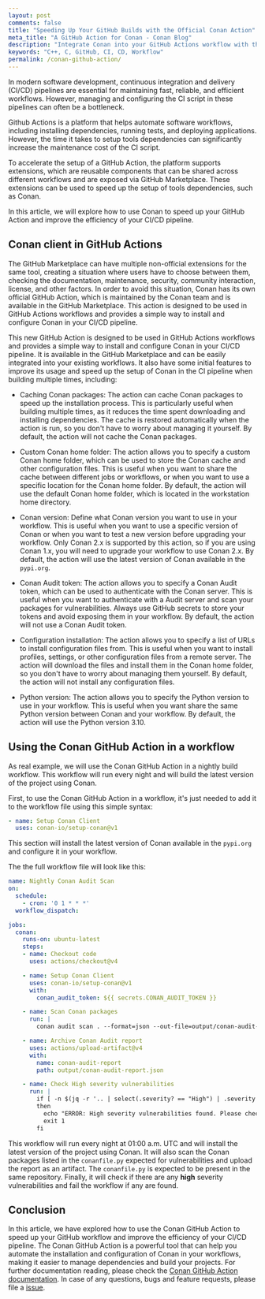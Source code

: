 ```yaml
---
layout: post
comments: false
title: "Speeding Up Your GitHub Builds with the Official Conan Action"
meta_title: "A GitHub Action for Conan - Conan Blog"
description: "Integrate Conan into your GitHub Actions workflow with the new Conan Action."
keywords: "C++, C, GitHub, CI, CD, Workflow"
permalink: /conan-github-action/
---
```


In modern software development, continuous integration and delivery (CI/CD) pipelines are essential for maintaining fast, reliable, and efficient workflows. However, managing and configuring the CI script in these pipelines can often be a bottleneck.

Github Actions is a platform that helps automate software workflows, including installing dependencies, running tests, and deploying applications. However, the time it takes to setup tools dependencies can significantly increase the maintenance cost of the CI script.

To accelerate the setup of a GitHub Action, the platform supports extensions, which are reusable components that can be shared across different workflows and are exposed via GitHub Marketplace. These extensions can be used to speed up the setup of tools dependencies, such as Conan.

In this article, we will explore how to use Conan to speed up your GitHub Action and improve the efficiency of your CI/CD pipeline.

## Conan client in GitHub Actions

The GitHub Marketplace can have multiple non-official extensions for the same tool, creating a situation where users have to choose between them, checking the documentation, maintenance, security, community interaction, license, and other factors. In order to avoid this situation, Conan has its own official GitHub Action, which is maintained by the Conan team and is available in the GitHub Marketplace. This action is designed to be used in GitHub Actions workflows and provides a simple way to install and configure Conan in your CI/CD pipeline.

This new GitHub Action is designed to be used in GitHub Actions workflows and provides a simple way to install and configure Conan in your CI/CD pipeline. It is available in the GitHub Marketplace and can be easily integrated into your existing workflows. It also have some initial features to improve its usage and speed up the setup of Conan in the CI pipeline when building multiple times, including:

* Caching Conan packages: The action can cache Conan packages to speed up the installation process. This is particularly useful when building multiple times, as it reduces the time spent downloading and installing dependencies. The cache is restored automatically when the action is run, so you don't have to worry about managing it yourself. By default, the action will not cache the Conan packages.

* Custom Conan home folder: The action allows you to specify a custom Conan home folder, which can be used to store the Conan cache and other configuration files. This is useful when you want to share the cache between different jobs or workflows, or when you want to use a specific location for the Conan home folder. By default, the action will use the default Conan home folder, which is located in the workstation home directory.

* Conan version: Define what Conan version you want to use in your workflow. This is useful when you want to use a specific version of Conan or when you want to test a new version before upgrading your workflow. Only Conan 2.x is supported by this action, so if you are using Conan 1.x, you will need to upgrade your workflow to use Conan 2.x. By default, the action will use the latest version of Conan available in the `pypi.org`.

* Conan Audit token: The action allows you to specify a Conan Audit token, which can be used to authenticate with the Conan server. This is useful when you want to authenticate with a Audit server and scan your packages for vulnerabilities. Always use GitHub secrets to store your tokens and avoid exposing them in your workflow.
By default, the action will not use a Conan Audit token.

* Configuration installation: The action allows you to specify a list of URLs to install configuration files from. This is useful when you want to install profiles, settings, or other configuration files from a remote server. The action will download the files and install them in the Conan home folder, so you don't have to worry about managing them yourself. By default, the action will not install any configuration files.

* Python version: The action allows you to specify the Python version to use in your workflow. This is useful when you want share the same Python version between Conan and your workflow. By default, the action will use the Python version 3.10.

## Using the Conan GitHub Action in a workflow

As real example, we will use the Conan GitHub Action in a nightly build workflow.
This workflow will run every night and will build the latest version of the project using Conan.

First, to use the Conan GitHub Action in a workflow, it's just needed to add it to the workflow file using this simple syntax:

```yaml
- name: Setup Conan Client
  uses: conan-io/setup-conan@v1
```

This section will install the latest version of Conan available in the `pypi.org` and configure it in your workflow.

The the full workflow file will look like this:

```yaml
name: Nightly Conan Audit Scan
on:
  schedule:
    - cron: '0 1 * * *'
  workflow_dispatch:

jobs:
  conan:
    runs-on: ubuntu-latest
    steps:
    - name: Checkout code
      uses: actions/checkout@v4

    - name: Setup Conan Client
      uses: conan-io/setup-conan@v1
      with:
        conan_audit_token: ${{ secrets.CONAN_AUDIT_TOKEN }}

    - name: Scan Conan packages
      run: |
        conan audit scan . --format=json --out-file=output/conan-audit-report.json

    - name: Archive Conan Audit report
      uses: actions/upload-artifact@v4
      with:
        name: conan-audit-report
        path: output/conan-audit-report.json

    - name: Check High severity vulnerabilities
      run: |
        if [ -n $(jq -r '.. | select(.severity? == "High") | .severity' output/conan-audit-report.json) ]
        then
          echo "ERROR: High severity vulnerabilities found. Please check the report file for details."
          exit 1
        fi
```

This workflow will run every night at 01:00 a.m. UTC and will install the latest version of the project using Conan.
It will also scan the Conan packages listed in the `conanfile.py` expected for vulnerabilities and upload the report as an artifact.
The `conanfile.py` is expected to be present in the same repository.
Finally, it will check if there are any **high** severity vulnerabilities and fail the workflow if any are found.

## Conclusion

In this article, we have explored how to use the Conan GitHub Action to speed up your GitHub workflow and improve the efficiency of your CI/CD pipeline. The Conan GitHub Action is a powerful tool that can help you automate the installation and configuration of Conan in your workflows, making it easier to manage dependencies and build your projects. For further documentation reading, please check the [Conan GitHub Action documentation](https://docs.conan.io/2/integrations/github.html). In case of any questions, bugs and feature requests, please file a [issue](https://github.com/conan-io/setup-conan/issues).
